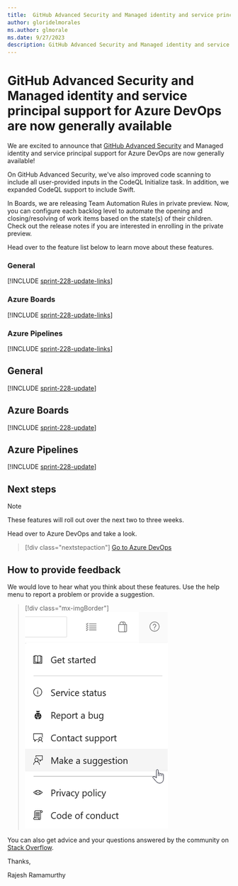 ```yaml
---
title:  GitHub Advanced Security and Managed identity and service principal support for Azure DevOps are now generally available
author: gloridelmorales
ms.author: glmorale
ms.date: 9/27/2023
description: GitHub Advanced Security and Managed identity and service principal support for Azure DevOps are now generally available.
---
```

# GitHub Advanced Security and Managed identity and service principal support for Azure DevOps are now generally available

We are excited to announce that [GitHub Advanced Security](https://devblogs.microsoft.com/devops/now-generally-available-github-advanced-security-for-azure-devops-is-ready-for-you-to-use/) and Managed identity and service principal support for Azure DevOps are now generally available!

On GitHub Advanced Security, we've also improved code scanning to include all user-provided inputs in the CodeQL Initialize task. In addition, we expanded CodeQL support to include Swift. 

In Boards, we are releasing Team Automation Rules in private preview. Now, you can configure each backlog level to automate the opening and closing/resolving of work items based on the state(s) of their children. Check out the release notes if you are interested in enrolling in the private preview.  

Head over to the feature list below to learn move about these features.

### General

[!INCLUDE [sprint-228-update-links](includes/general/sprint-228-update-links.md)]

### Azure Boards

[!INCLUDE [sprint-228-update-links](includes/boards/sprint-228-update-links.md)]

### Azure Pipelines

[!INCLUDE [sprint-228-update-links](includes/pipelines/sprint-228-update-links.md)]

## General

[!INCLUDE [sprint-228-update](includes/general/sprint-228-update.md)]

## Azure Boards

[!INCLUDE [sprint-228-update](includes/boards/sprint-228-update.md)]

## Azure Pipelines

[!INCLUDE [sprint-228-update](includes/pipelines/sprint-228-update.md)]

## Next steps

> [!NOTE]
> These features will roll out over the next two to three weeks.

Head over to Azure DevOps and take a look.

> [!div class="nextstepaction"] 
> [Go to Azure DevOps](https://go.microsoft.com/fwlink/?LinkId=307137&campaign=o~msft~docs~product-vsts~release-notes)

## How to provide feedback

We would love to hear what you think about these features. Use the help menu to report a problem or provide a suggestion.

> [!div class="mx-imgBorder"] 
> ![Screenshot Make a suggestion.](../media/make-a-suggestion.png)

You can also get advice and your questions answered by the community on [Stack Overflow](https://stackoverflow.com/questions/tagged/azure-devops).

Thanks,

Rajesh Ramamurthy